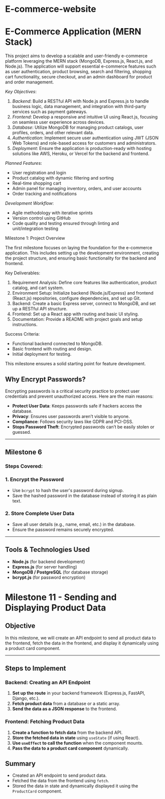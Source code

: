 # E-commerce-website
# E-Commerce Application (MERN Stack)

This project aims to develop a scalable and user-friendly e-commerce platform leveraging the MERN stack (MongoDB, Express.js, React.js, and Node.js). The application will support essential e-commerce features such as user authentication, product browsing, search and filtering, shopping cart functionality, secure checkout, and an admin dashboard for product and order management. 

*Key Objectives*:
1. *Backend*: Build a RESTful API with Node.js and Express.js to handle business logic, data management, and integration with third-party services such as payment gateways.
2. *Frontend*: Develop a responsive and intuitive UI using React.js, focusing on seamless user experience across devices.
3. *Database*: Utilize MongoDB for managing product catalogs, user profiles, orders, and other relevant data.
4. *Authentication*: Implement secure user authentication using JWT (JSON Web Tokens) and role-based access for customers and administrators.
5. *Deployment*: Ensure the application is production-ready with hosting solutions like AWS, Heroku, or Vercel for the backend and frontend.

*Planned Features*:
- User registration and login
- Product catalog with dynamic filtering and sorting
- Real-time shopping cart
- Admin panel for managing inventory, orders, and user accounts
- Order tracking and notifications

*Development Workflow*:
- Agile methodology with iterative sprints
- Version control using GitHub
- Code quality and testing ensured through linting and unit/integration testing

Milestone 1: Project Overview

The first milestone focuses on laying the foundation for the e-commerce application. This includes setting up the development environment, creating the project structure, and ensuring basic functionality for the backend and frontend.

 Key Deliverables:
1. Requirement Analysis: Define core features like authentication, product catalog, and cart system.
2. Environment Setup: Initialize backend (Node.js/Express) and frontend (React.js) repositories, configure dependencies, and set up Git.
3. Backend: Create a basic Express server, connect to MongoDB, and set up a RESTful API structure.
4. Frontend: Set up a React app with routing and basic UI styling.
5. Documentation: Provide a README with project goals and setup instructions.

 Success Criteria:
- Functional backend connected to MongoDB.
- Basic frontend with routing and design.
- Initial deployment for testing. 

This milestone ensures a solid starting point for feature development.

## Why Encrypt Passwords?
Encrypting passwords is a critical security practice to protect user credentials and prevent unauthorized access. Here are the main reasons:

- **Protect User Data**: Keeps passwords safe if hackers access the database.
- **Privacy**: Ensures user passwords aren’t visible to anyone.
- **Compliance**: Follows security laws like GDPR and PCI-DSS.
- **Stops Password Theft**: Encrypted passwords can’t be easily stolen or guessed.

---

## Milestone 6 
### Steps Covered:

### 1. Encrypt the Password
- Use `bcrypt` to hash the user's password during signup.
- Save the hashed password in the database instead of storing it as plain text.

### 2. Store Complete User Data
- Save all user details (e.g., name, email, etc.) in the database.
- Ensure the password remains securely encrypted.

---

## Tools & Technologies Used
- **Node.js** (for backend development)
- **Express.js** (for server handling)
- **MongoDB / PostgreSQL** (for database storage)
- **bcrypt.js** (for password encryption)



# Milestone 11 - Sending and Displaying Product Data

## Objective
In this milestone, we will create an API endpoint to send all product data to the frontend, fetch the data in the frontend, and display it dynamically using a product card component.

---

## Steps to Implement

### Backend: Creating an API Endpoint
1. **Set up the route** in your backend framework (Express.js, FastAPI, Django, etc.).
2. **Fetch product data** from a database or a static array.
3. **Send the data as a JSON response** to the frontend.


### Frontend: Fetching Product Data
1. **Create a function to fetch data** from the backend API.
2. **Store the fetched data in state** using `useState` (if using React).
3. **Use `useEffect` to call the function** when the component mounts.
4. **Pass the data to a product card component** dynamically.

## Summary
- Created an API endpoint to send product data.
- Fetched the data from the frontend using `fetch`.
- Stored the data in state and dynamically displayed it using the `ProductCard` component.



